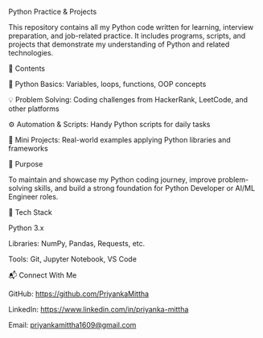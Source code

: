 Python Practice & Projects

This repository contains all my Python code written for learning, interview preparation, and job-related practice.
It includes programs, scripts, and projects that demonstrate my understanding of Python and related technologies.

📂 Contents

🧩 Python Basics: Variables, loops, functions, OOP concepts

💡 Problem Solving: Coding challenges from HackerRank, LeetCode, and other platforms

⚙️ Automation & Scripts: Handy Python scripts for daily tasks

🧠 Mini Projects: Real-world examples applying Python libraries and frameworks

🎯 Purpose

To maintain and showcase my Python coding journey, improve problem-solving skills, and build a strong foundation for Python Developer or AI/ML Engineer roles.

🧰 Tech Stack

Python 3.x

Libraries: NumPy, Pandas, Requests, etc.

Tools: Git, Jupyter Notebook, VS Code

📬 Connect With Me

GitHub: https://github.com/PriyankaMittha

LinkedIn: https://www.linkedin.com/in/priyanka-mittha

Email: priyankamittha1609@gmail.com
